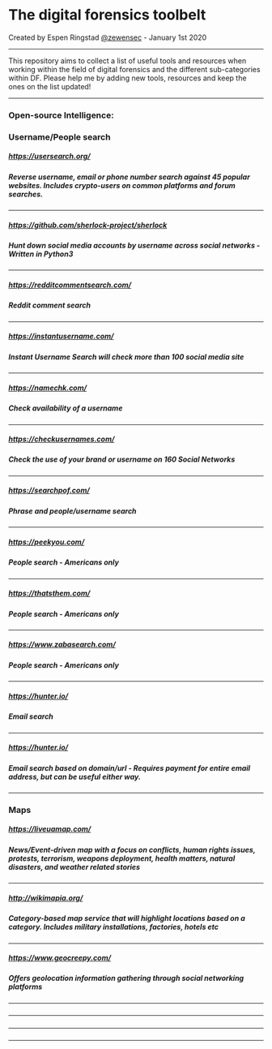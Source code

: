 The digital forensics toolbelt
===

Created by Espen Ringstad [@zewensec](https://twitter.com/zewensec)  - January 1st 2020


--------------------------

This repository aims to collect a list of useful tools and resources when working within the field of digital forensics and the different
sub-categories within DF. Please help me by adding new tools, resources and keep the ones on the list updated! 

---------------



### Open-source Intelligence:


### Username/People search

##### https://usersearch.org/
##### Reverse username, email or phone number search against 45 popular websites. Includes crypto-users on common platforms and forum searches. 
---------------

##### https://github.com/sherlock-project/sherlock
##### Hunt down social media accounts by username across social networks - Written in Python3 

---------------
##### https://redditcommentsearch.com/
##### Reddit comment search
---------------

##### https://instantusername.com/
##### Instant Username Search will check more than 100 social media site
---------------

##### https://namechk.com/
##### Check availability of a username 
---------------

##### https://checkusernames.com/
##### Check the use of your brand or username on 160 Social Networks
---------------

##### https://searchpof.com/
##### Phrase and people/username search
---------------
##### https://peekyou.com/
##### People search - Americans only
---------------

##### https://thatsthem.com/
##### People search - Americans only
---------------

##### https://www.zabasearch.com/
##### People search - Americans only
---------------

##### https://hunter.io/
##### Email search
---------------

##### https://hunter.io/
##### Email search based on domain/url - Requires payment for entire email address, but can be useful either way.
---------------

### Maps

##### https://liveuamap.com/
##### News/Event-driven map with a focus on conflicts, human rights issues, protests, terrorism, weapons deployment, health matters, natural disasters, and weather related stories
---------------

##### http://wikimapia.org/
##### Category-based map service that will highlight locations based on a category. Includes military installations, factories, hotels etc
---------------

##### https://www.geocreepy.com/
##### Offers geolocation information gathering through social networking platforms
---------------

#####
#####
---------------

#####
#####
---------------

#####
#####
---------------

